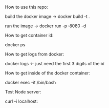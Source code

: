 How to use this repo:

build the docker image -> docker build -t <name> .

run the image -> docker run -p <your port>:8080 -d <name>

How to get container id:

docker ps


How to get logs from docker:

docker logs <container id> <- just need the first 3 digits of the id

How to get inside of the docker container:

docker exec -it <container id> /bin/bash



Test Node server:

curl -i localhost:<your port>
